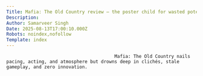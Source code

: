 ```yaml
---
Title: Mafia: The Old Country review — the poster child for wasted potential
Description: 
Author: Samarveer Singh
Date: 2025-08-13T17:00:10.000Z
Robots: noindex,nofollow
Template: index
---
```


                                            Mafia: The Old Country nails pacing, acting, and atmosphere but drowns deep in clichés, stale gameplay, and zero innovation.
                                        